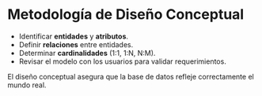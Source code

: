 # Metodología de Diseño Conceptual

- Identificar **entidades** y **atributos**.
- Definir **relaciones** entre entidades.
- Determinar **cardinalidades** (1:1, 1:N, N:M).
- Revisar el modelo con los usuarios para validar requerimientos.

 El diseño conceptual asegura que la base de datos refleje correctamente el mundo real.
